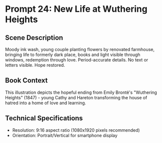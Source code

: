 # Prompt 24: New Life at Wuthering Heights

## Scene Description
Moody ink wash, young couple planting flowers by renovated farmhouse, bringing life to formerly dark place, books and light visible through windows, redemption through love. Period-accurate details. No text or letters visible. Hope restored.

## Book Context
This illustration depicts the hopeful ending from Emily Brontë's "Wuthering Heights" (1847) - young Cathy and Hareton transforming the house of hatred into a home of love and learning.

## Technical Specifications
- Resolution: 9:16 aspect ratio (1080x1920 pixels recommended)
- Orientation: Portrait/Vertical for smartphone display